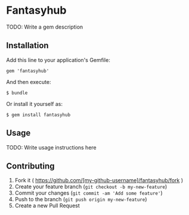 # Fantasyhub

TODO: Write a gem description

## Installation

Add this line to your application's Gemfile:

    gem 'fantasyhub'

And then execute:

    $ bundle

Or install it yourself as:

    $ gem install fantasyhub

## Usage

TODO: Write usage instructions here

## Contributing

1. Fork it ( https://github.com/[my-github-username]/fantasyhub/fork )
2. Create your feature branch (`git checkout -b my-new-feature`)
3. Commit your changes (`git commit -am 'Add some feature'`)
4. Push to the branch (`git push origin my-new-feature`)
5. Create a new Pull Request
